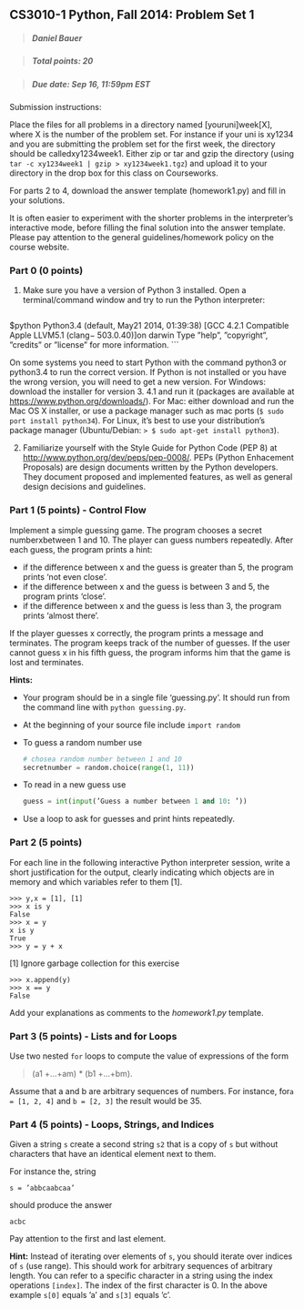 ## CS3010-1 Python, Fall 2014: Problem Set 1

> ##### Daniel Bauer

> ##### Total points: 20

> ##### Due date: Sep 16, 11:59pm EST

Submission instructions:

Place the files for all problems in a directory named [youruni]week[X], where X is the number of
the problem set. For instance if your uni is xy1234 and you are submitting the problem set for the first week, the directory should be calledxy1234week1. Either zip or tar and gzip the directory (using `tar -c xy1234week1 | gzip > xy1234week1.tgz`) and upload it to your directory in the drop box for this class on Courseworks.

For parts 2 to 4, download the answer template (homework1.py) and fill in your solutions.

It is often easier to experiment with the shorter problems in the interpreter’s interactive mode, before filling the final solution into the answer template. Please pay attention to the general guidelines/homework policy on the course website.

### Part 0 (0 points)

1. Make sure you have a version of Python 3 installed. Open a terminal/command window and try to run the Python interpreter:

    ```
  $python
  Python3.4 (default, May21 2014, 01:39:38)
  [GCC 4.2.1 Compatible Apple LLVM5.1 (clang− 503.0.40)]on darwin
  Type ”help”, ”copyright”, ”credits” or ”license” for more information.
    ```

  On some systems you need to start Python with the command python3 or python3.4 to run the correct version. If Python is not installed or you have the wrong version, you will need to get a new version. For Windows: download the installer for version 3. 4.1 and run it (packages are available at https://www.python.org/downloads/). For Mac: either download and run the Mac OS X installer, or use a package manager such as mac ports (`$ sudo port install python34`). For Linux, it’s best to use your distribution’s package manager (Ubuntu/Debian: `> $ sudo apt-get install python3`).

2. Familiarize yourself with the Style Guide for Python Code (PEP 8) at http://www.python.org/dev/peps/pep-0008/. PEPs (Python Enhacement Proposals) are design documents written by the Python developers. They document proposed and implemented features, as well as general design decisions and guidelines.

### Part 1 (5 points) - Control Flow

Implement a simple guessing game. The program chooses a secret numberxbetween 1 and 10. The player can guess numbers repeatedly. After each guess, the program prints a hint:

- if the difference between x and the guess is greater than 5, the program prints ‘not even close’.
- if the difference between x and the guess is between 3 and 5, the program prints ‘close’.
- if the difference between x and the guess is less than 3, the program prints ‘almost there’.

If the player guesses x correctly, the program prints a message and terminates.
The program keeps track of the number of guesses. If the user cannot guess x in his fifth guess, the program informs him that the game is lost and terminates.

__Hints:__

- Your program should be in a single file ‘guessing.py’. It should run from the command line with `python guessing.py`.
- At the beginning of your source file include `import random`
- To guess a random number use

  ```python
  # chosea random number between 1 and 10
  secretnumber = random.choice(range(1, 11))
  ```

- To read in a new guess use

  ```python
  guess = int(input(’Guess a number between 1 and 10: ’))
  ```
- Use a loop to ask for guesses and print hints repeatedly.

### Part 2 (5 points)

For each line in the following interactive Python interpreter session, write a short justification for the
output, clearly indicating which objects are in memory and which variables refer to them [1].

```
>>> y,x = [1], [1]
>>> x is y
False
>>> x = y
x is y
True
>>> y = y + x
```

[1] Ignore garbage collection for this exercise

```
>>> x.append(y)
>>> x == y
False
```

Add your explanations as comments to the _homework1.py_ template.

### Part 3 (5 points) - Lists and for Loops

Use two nested `for` loops to compute the value of expressions of the form

>(a1 +...+am) * (b1 +...+bm).

Assume that a and b are arbitrary sequences of numbers. For instance, for`a = [1, 2, 4]` and `b = [2, 3]` the result would be 35.

### Part 4 (5 points) - Loops, Strings, and Indices

Given a string `s` create a second string `s2` that is a copy of `s` but without characters that have an identical element next to them.

For instance the, string

```
s = ’abbcaabcaa’
```
should produce the answer

```
acbc
```
Pay attention to the first and last element.

__Hint:__ Instead of iterating over elements of `s`, you should iterate over indices of `s` (use range). This should work for arbitrary sequences of arbitrary length. You can refer to a specific character in a string using the index operations `[index]`. The index of the first character is 0. In the above example `s[0]` equals ’a’ and `s[3]` equals ’c’.
